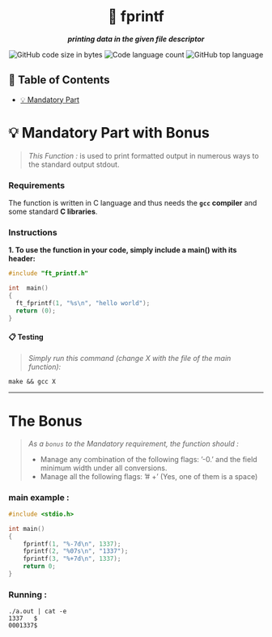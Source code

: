 <h1 align="center">
	📖 fprintf
</h1>

<p align="center">
	<b><i>printing data in the given file descriptor</i></b><br>
</p>
<p align="center">
<img alt="GitHub code size in bytes" src="https://img.shields.io/github/languages/code-size/Cloneg7/fprintf?color=lightblue" />
<img alt="Code language count" src="https://img.shields.io/github/languages/count/Cloneg7/fprintf?color=yellow" />
<img alt="GitHub top language" src="https://img.shields.io/github/languages/top/Cloneg7/fprintf?color=blue" />
</p>

## 📜 Table of Contents

- [💡 Mandatory Part](#m)

# 💡 Mandatory Part with Bonus<a name = "m"></a>

> _This Function :_
    is used to print formatted output in numerous ways to the standard output stdout.

### Requirements

The function is written in C language and thus needs the **`gcc` compiler** and some standard **C libraries**.

### Instructions

**1. To use the function in your code, simply include a main() with its header:**

```C
#include "ft_printf.h"
```
```C
int  main()
{
  ft_fprintf(1, "%s\n", "hello world");
  return (0);
}
```

#### 📋 Testing
> _Simply run this command (change X with the file of the main function):_
```shell
make && gcc X
```
-------
# The Bonus

> _As a <code>bonus</code> to the Mandatory requirement, the function should :_
	<ul>
         <li>Manage any combination of the following flags: ’-0.’ and the field minimum width under all conversions.</li>
         <li>Manage all the following flags: ’# +’ (Yes, one of them is a space)</li>
	<ul/>
 ### main example :
```C
#include <stdio.h>

int main()
{
    fprintf(1, "%-7d\n", 1337);
    fprintf(2, "%07s\n", "1337");
    fprintf(3, "%+7d\n", 1337);
    return 0;
}
```
### Running :
```shell
./a.out | cat -e
1337   $
0001337$
